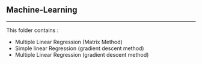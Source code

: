 ## Machine-Learning
---
This folder contains : 

- Multiple Linear Regression (Matrix Method)
- Simple linear Regression (gradient descent method)
- Multiple Linear Regression (gradient descent method)



